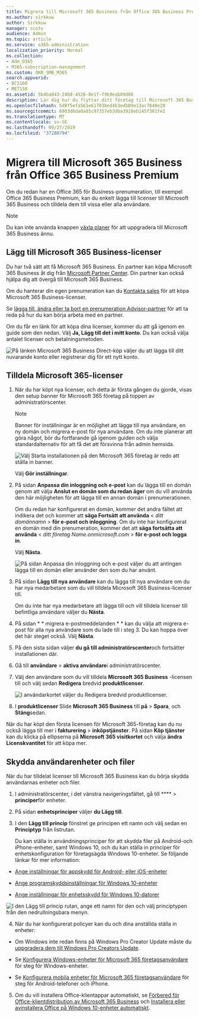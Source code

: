 ```yaml
---
title: Migrera till Microsoft 365 Business från Office 365 Business Premium
ms.author: sirkkuw
author: Sirkkuw
manager: scotv
audience: Admin
ms.topic: article
ms.service: o365-administration
localization_priority: Normal
ms.collection:
- Adm_O365
- M365-subscription-management
ms.custom: OKR_SMB_M365
search.appverid:
- BCS160
- MET150
ms.assetid: 5b4ba843-24b8-4526-8e1f-f9b9eab89d06
description: Lär dig hur du flyttar ditt företag till Microsoft 365 Business.
ms.openlocfilehash: 5d0f5efa561e61703bed4b3edb09e13ac7848e28
ms.sourcegitcommit: 6003d6da0a85c97357eb3dba3918eb145f381fe1
ms.translationtype: MT
ms.contentlocale: sv-SE
ms.lasthandoff: 09/27/2019
ms.locfileid: "37288794"
---
```

# <a name="migrate-to-microsoft-365-business-from-office-365-business-premium"></a>Migrera till Microsoft 365 Business från Office 365 Business Premium

Om du redan har en Office 365 för Business-prenumeration, till exempel Office 365 Business Premium, kan du enkelt lägga till licenser till Microsoft 365 Business och tilldela dem till vissa eller alla användare.
  
> [!NOTE]
> Du kan inte använda knappen [växla planer](https://support.office.com/article/73318661-8f33-478b-bcc7-fb8d69dbb22a?.aspx#switchbutton) för att uppgradera till Microsoft 365 Business ännu. 
  
## <a name="add-microsoft-365-business-licenses"></a>Lägg till Microsoft 365 Business-licenser

Du har två sätt att få Microsoft 365 Business. En partner kan köpa Microsoft 365 Business åt dig från [Microsoft Partner Center](get-microsoft-365-business.md). Din partner kan också hjälpa dig att övergå till Microsoft 365 Business.
  
Om du hanterar din egen prenumeration kan du [Kontakta sales](https://www.microsoft.com/microsoft-365/business) för att köpa Microsoft 365 Business-licenser. 
  
Se [lägga till, ändra eller ta bort en prenumeration Advisor-partner](https://support.office.com/article/f86e8177-936e-491e-9024-44dea2b296ff) för att ta reda på hur du kan börja arbeta med en partner. 
  
Om du får en länk för att köpa dina licenser, kommer du att gå igenom en guide som den nedan. Välj **Ja, Lägg till det i mitt konto**. Du kan också välja antalet licenser och betalningsmetoden.
  
![På länken Microsoft 365 Business Direct-köp väljer du att lägga till ditt nuvarande konto eller registrerar dig för ett nytt konto.](media/8bc54fd1-9cab-44d5-af91-c471e89aea46.png)
  
## <a name="assign-microsoft-365-licenses"></a>Tilldela Microsoft 365-licenser

1. När du har köpt nya licenser, och detta är första gången du gjorde, visas den setup banner för Microsoft 365 företag på toppen av administratörscenter.
    
    > [!NOTE]
    > Banner för inställningar är en möjlighet att lägga till nya användare, en ny domän och migrera e-post för nya användare. Om du inte planerar att göra något, bör du fortfarande gå igenom guiden och välja standardalternativ för att få det att försvinna från admin hemsida. 
  
   ![Välj Starta installationen på den Microsoft 365 företag är redo att ställa in banner.](media/8d3b0d97-7cca-497f-9364-4b00ad670209.png)
  
    Välj **Gör inställningar**.
    
2. På sidan **Anpassa din inloggning och e-post** kan du lägga till en domän genom att välja **Anslut en domän som du redan äger** om du vill använda den här möjligheten för att lägga till en annan domän i prenumerationen. 
    
    Om du redan har konfigurerat en domän, kommer det andra fältet att indikera det och kommer att **säga Fortsätt att använda** \< _ditt domännamn_ \> **för e-post och inloggning**.   Om du inte har konfigurerat en domän med din prenumeration, kommer det att **säga fortsätta att använda** \< _ditt företag Name.onmicrosoft.com_ \> **för e-post och logga in**.  
    
    Välj **Nästa**.
    
    ![På sidan Anpassa din inloggning och e-post väljer du att antingen lägga till en domän eller använder den som du har använt.](media/c3f5cfb2-1189-4d2f-803b-c9feb008a7a3.png)
  
3. På sidan **Lägg till nya användare** kan du lägga till nya användare om du har nya medarbetare som du vill tilldela Microsoft 365 Business-licenser till. 
    
    Om du inte har nya medarbetare att lägga till och vill tilldela licenser till befintliga användare väljer du **Nästa**.
    
4. På sidan * * migrera e-postmeddelanden * * kan du välja att migrera e-post för alla nya användare som du lade till i steg 3. Du kan hoppa över det här steget också. Välj **Nästa**.
    
5. På den sista sidan väljer **du gå till administratörscenter**och fortsätter installationen där.
    
6. Gå till **användare** \> **aktiva användare**i administratörscenter.
    
7. Välj den användare som du vill tilldela **Microsoft 365 Business** -licensen till och välj sedan **Redigera** bredvid **produktlicenser**.
    
    ![I användarkortet väljer du Redigera bredvid produktlicenser.](media/be0fe2d8-7ff8-447c-88f6-d212ed78451c.png)
  
8. I **produktlicenser** Slide **Microsoft 365 Business** till **på** \> **Spara**, och **Stäng**sedan.
    
När du har köpt den första licensen för Microsoft 365-företag kan du nu också lägga till mer i **fakturering** \> **inköpstjänster**. På sidan **Köp tjänster** kan du klicka på ellipserna på **Microsoft 365 visitkortet** och välja **ändra Licenskvantitet** för att köpa mer. 
  
## <a name="protect-user-devices-and-files"></a>Skydda användarenheter och filer

När du har tilldelat licenser till Microsoft 365 Business kan du börja skydda användarnas enheter och filer.
  
1. I administratörscenter, i det vänstra navigeringsfältet, gå till **** \> **principer**för enheter.
    
2. På sidan **enhetsprinciper** väljer **du Lägg till**.
    
3. I den **Lägg till princip** fönstret ge principen ett namn och välj sedan en **Principtyp** från listrutan. 
    
    Du kan ställa in användningsprinciper för att skydda filer på Android-och iPhone-enheter, samt Windows 10, och du kan ställa in principer för enhetskonfiguration för företagsägda Windows 10-enheter. Se följande länkar för mer information:
    
  - [Ange inställningar för appskydd för Android- eller iOS-enheter](app-protection-settings-for-android-and-ios.md)
    
  - [Ange programskyddsinställningar för Windows 10-enheter](protection-settings-for-windows-10-devices.md)
    
  - [Ange inställningar för enhetsskydd för Windows 10-datorer](protection-settings-for-windows-10-pcs.md)
    
   ![I den Lägg till princip rutan, ange ett namn för den och välj principtypen från den nedrullningsbara menyn.](media/76ef37e4-1d18-4f34-8a0f-391ab1d0ae2b.png)
  
4. När du har konfigurerat policyer kan du och dina anställda ställa in enheter:
    
  - Om Windows inte redan finns på Windows Pro Creator Update måste du [uppgradera dem till Windows Pro Creators Update](upgrade-to-windows-pro-creators-update.md).
    
  - Se [Konfigurera Windows-enheter för Microsoft 365 företagsanvändare](set-up-windows-devices.md) för steg för Windows-enheter. 
    
  - Se [Konfigurera mobila enheter för Microsoft 365 företagsanvändare](set-up-mobile-devices.md) för steg för Android-telefoner och iPhone. 
    
5. Om du vill installera Office-klientappar automatiskt, se [Förbered för Office-klientdistribution av Microsoft 365 Business](prepare-for-office-client-deployment.md) och [Installera eller avinstallera Office på Windows 10-enheter automatiskt](auto-install-or-uninstall-office.md).
    


